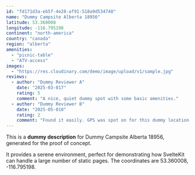 ```yaml
---
id: "fd171d3a-eb5f-4e28-af91-518a9d534748"
name: "Dummy Campsite Alberta 18956"
latitude: 53.360008
longitude: -116.795198
continent: "north-america"
country: "canada"
region: "alberta"
amenities:
  - "picnic-table"
  - "ATV-access"
images:
  - "https://res.cloudinary.com/demo/image/upload/v1/sample.jpg"
reviews:
  - author: "Dummy Reviewer A"
    date: "2025-03-017"
    rating: 5
    comment: "A nice, quiet dummy spot with some basic amenities."
  - author: "Dummy Reviewer B"
    date: "2025-05-010"
    rating: 2
    comment: "Found it easily. GPS was spot on for this dummy location."
---
```


This is a **dummy description** for Dummy Campsite Alberta 18956, generated for the proof of concept.

It provides a serene environment, perfect for demonstrating how SvelteKit can handle a large number of static pages. The coordinates are 53.360008, -116.795198.
